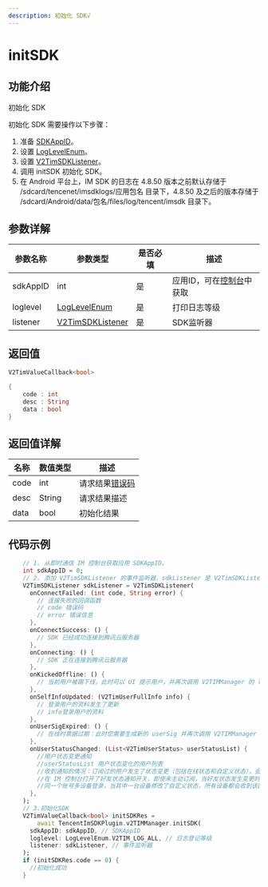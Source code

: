 ```yaml
---
description: 初始化 SDK√
---
```


# initSDK

## 功能介绍

初始化 SDK

初始化 SDK 需要操作以下步骤：

1. 准备 [SDKAppID](https://cloud.tencent.com/login)。
2. 设置 [LogLevelEnum](../enums/loglevelenum.md)。
3. 设置 [V2TimSDKListener](../guan-jian-lei/listener/v2timsdklistener.md)。
4. 调用 initSDK 初始化 SDK。
5. 在 Android 平台上，IM SDK 的日志在 4.8.50 版本之前默认存储于 /sdcard/tencenet/imsdklogs/应用包名 目录下，4.8.50 及之后的版本存储于 /sdcard/Android/data/包名/files/log/tencent/imsdk 目录下。

## 参数详解

| 参数名称     | 参数类型                                                              | 是否必填 | 描述                                                    |
| -------- | ----------------------------------------------------------------- | ---- | ----------------------------------------------------- |
| sdkAppID | int                                                               | 是    | 应用ID，可在[控制台](https://console.cloud.tencent.com/im)中获取 |
| loglevel | [LogLevelEnum](../enums/loglevelenum.md)                          | 是    | 打印日志等级                                               |
| listener | [V2TimSDKListener](../guan-jian-lei/listener/v2timsdklistener.md) | 是    | SDK监听器                                                |

## 返回值

```dart
V2TimValueCallback<bool>

{
    code : int
    desc : String
    data : bool
}
```

## 返回值详解

| 名称   | 数值类型   | 描述                                                             |
| ---- | ------ | -------------------------------------------------------------- |
| code | int    | 请求结果[错误码](https://cloud.tencent.com/document/product/269/1671) |
| desc | String | 请求结果描述                                                         |
| data | bool   | 初始化结果                                                          |

## 代码示例  &#x20;

```dart
    // 1. 从即时通信 IM 控制台获取应用 SDKAppID。
    int sdkAppID = 0;
    // 2. 添加 V2TimSDKListener 的事件监听器，sdkListener 是 V2TimSDKListener 的实现类
    V2TimSDKListener sdkListener = V2TimSDKListener(
      onConnectFailed: (int code, String error) {
        // 连接失败的回调函数
        // code 错误码
        // error 错误信息
      },
      onConnectSuccess: () {
        // SDK 已经成功连接到腾讯云服务器
      },
      onConnecting: () {
        // SDK 正在连接到腾讯云服务器
      },
      onKickedOffline: () {
        // 当前用户被踢下线，此时可以 UI 提示用户，并再次调用 V2TIMManager 的 login() 函数重新登录。
      },
      onSelfInfoUpdated: (V2TimUserFullInfo info) {
        // 登录用户的资料发生了更新
        // info登录用户的资料
      },
      onUserSigExpired: () {
        // 在线时票据过期：此时您需要生成新的 userSig 并再次调用 V2TIMManager 的 login() 函数重新登录。
      },
      onUserStatusChanged: (List<V2TimUserStatus> userStatusList) {
        //用户状态变更通知
        //userStatusList 用户状态变化的用户列表
        //收到通知的情况：订阅过的用户发生了状态变更（包括在线状态和自定义状态），会触发该回调
        //在 IM 控制台打开了好友状态通知开关，即使未主动订阅，当好友状态发生变更时，也会触发该回调
        //同一个账号多设备登录，当其中一台设备修改了自定义状态，所有设备都会收到该回调
      },
    );
    // 3.初始化SDK
    V2TimValueCallback<bool> initSDKRes =
        await TencentImSDKPlugin.v2TIMManager.initSDK(
      sdkAppID: sdkAppID, // SDKAppID
      loglevel: LogLevelEnum.V2TIM_LOG_ALL, // 日志登记等级
      listener: sdkListener, // 事件监听器
    );
    if (initSDKRes.code == 0) {
      //初始化成功
    }
```
